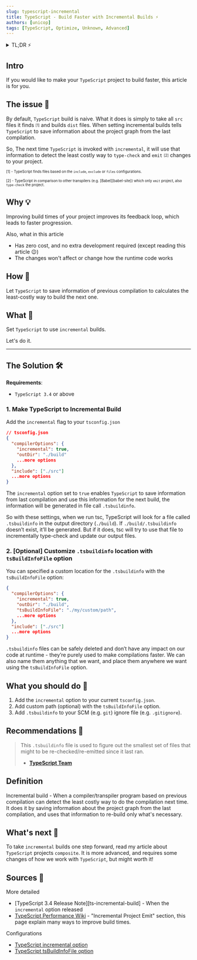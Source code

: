 ```yaml
---
slug: typescript-incremental
title: TypeScript - Build Faster with Incremental Builds ⚡️
authors: [unicop]
tags: [TypeScript, Optimize, Unknown, Advanced]
---
```


<details>
  <summary>TL;DR ⚡️</summary>
  <br/>
  1. Add to your <code>tsconifg.json</code> the <code>incremental</code> option
  <br/>
  2. [Optional] Add custom path with the <code>tsBuildInfoFile</code> option
  <br/>
  3. Add your new <code>.tsbuildinfo</code> to your <code>SCM</code> (e.g. Git) ignore file (e.g. <code>.gitignore</code>)
<br/>
</details>

## Intro

If you would like to make your `TypeScript` project to build faster, this article is for you.

## The issue 🦚

By default, `TypeScript` build is naive.
What it does is simply to take all `src` files it finds <sub><sup>[1]</sup></sub> and builds `dist` files.
When setting incremental builds tells `TypeScript` to save information about the project graph from the last compilation.

So, The next time `TypeScript` is invoked with `incremental`, it will use that information to detect the least costly way to `type-check` and `emit` <sub><sup>[2]</sup></sub> changes to your project.

<sub><sup>[1] - TypeScript finds files based on the `include`, `exclude` or `files` configurations.</sup></sub>

<sub><sup>[2] - TypeScript in comparison to other transpilers (e.g. [Babel][babel-site]) which only `emit` project, also `type-check` the project.</sup></sub>

## Why 💡

Improving build times of your project improves its feedback loop,
which leads to faster progression.

Also, what in this article

- Has zero cost, and no extra development required (except reading this article 😉)
- The changes won't affect or change how the runtime code works

## How 🤯

Let `TypeScript` to save information of previous compilation to calculates the least-costly way to build the next one.

## What 🤔

Set `TypeScript` to use `incremental` builds.

Let's do it.

---

## The Solution 🛠

**Requirements**:

- `TypeScript 3.4` or above

### 1. Make TypeScript to Incremental Build

Add the `incremental` flag to your `tsconfig.json`

```json
// tsconfig.json
{
  "compilerOptions": {
    "incremental": true,
    "outDir": "./build"
    ...more options
  },
  "include": ["./src"]
  ...more options
}
```

The `incremental` option set to `true` enables `TypeScript` to save information from last compilation and use this information for the next build, the information will be generated in file call `.tsbuildinfo`.

So with these settings, when we run tsc, TypeScript will look for a file called `.tsbuildinfo` in the output directory (`./build`). If `./build/.tsbuildinfo` doesn’t exist, it’ll be generated. But if it does, tsc will try to use that file to incrementally type-check and update our output files.

### 2. [Optional] Customize `.tsbuildinfo` location with `tsBuildInfoFile` option

You can specified a custom location for the `.tsbuildinfo` with the `tsBuildInfoFile` option:

```json
{
  "compilerOptions": {
    "incremental": true,
    "outDir": "./build",
    "tsBuildInfoFile": "./my/custom/path",
    ...more options
  },
  "include": ["./src"]
  ...more options
}
```

`.tsbuildinfo` files can be safely deleted and don’t have any impact on our code at runtime - they’re purely used to make compilations faster. We can also name them anything that we want, and place them anywhere we want using the `tsBuildInfoFile` option.

## What you should do 💎

1. Add the `incremental` option to your current `tsconfig.json`.
2. Add custom path (optional) with the `tsBuildInfoFile` option.
3. Add `.tsbuildinfo` to your SCM (e.g. `git`) ignore file (e.g. `.gitignore`).

## Recommendations 🙌

> This `.tsbuildinfo` file is used to figure out the smallest set of files that might to be re-checked/re-emitted since it last ran.
>
> - **[TypeScript Team](https://github.com/microsoft/TypeScript/wiki/Performance#incremental-project-emit)**

## Definition

Incremental build - When a compiler/transpiler program based on previous compilation can detect the least costly way to do the compilation next time.
It does it by saving information about the project graph from the last compilation,
and uses that information to re-build only what's necessary.

## What's next 🧐

To take `incremental` builds one step forward,
read my article about `TypeScript` projects `composite`.
It is more advanced, and requires some changes of how we work with `TypeScript`, but might worth it!

## Sources 🔗

More detailed

- [TypeScript 3.4 Release Note][ts-incremental-build] - When the `incremental` option released
- [TypeScript Performance Wiki](https://github.com/microsoft/TypeScript/wiki/Performance#incremental-project-emit) - "Incremental Project Emit" section, this page explain many ways to improve build times.

Configurations

- [TypeScript incremental option](https://www.typescriptlang.org/tsconfig#incremental)
- [TypeScript tsBuildInfoFile option](https://www.typescriptlang.org/tsconfig#tsBuildInfoFile)

